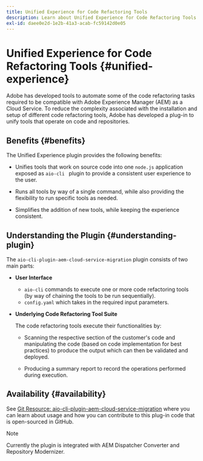 ```yaml
---
title: Unified Experience for Code Refactoring Tools
description: Learn about Unified Experience for Code Refactoring Tools.
exl-id: daee0e2d-1e2b-41a3-acab-fc59142d0e05
---
```

# Unified Experience for Code Refactoring Tools {#unified-experience}

Adobe has developed tools to automate some of the code refactoring tasks required to be compatible with Adobe Experience Manager (AEM) as a Cloud Service. To reduce the complexity associated with the installation and setup of different code refactoring tools, Adobe has developed a plug-in to unify tools that operate on code and repositories.

## Benefits {#benefits}

The Unified Experience plugin provides the following benefits:

* Unifies tools that work on source code into one `node.js` application exposed as `aio-cli ` plugin to provide a consistent user experience to the user.

* Runs all tools by way of a single command, while also providing the flexibility to run specific tools as needed.

* Simplifies the addition of new tools, while keeping the experience consistent.

## Understanding the Plugin {#understanding-plugin}

The `aio-cli-plugin-aem-cloud-service-migration` plugin consists of two main parts:

* **User Interface** 

  * `aio-cli` commands to execute one or more code refactoring tools (by way of chaining the tools to be run sequentially).
  * `config.yaml` which takes in the required input parameters.

* **Underlying Code Refactoring Tool Suite**

   The code refactoring tools execute their functionalities by:

     * Scanning the respective section of the customer's code and manipulating the code (based on code implementation for best practices) to produce the output which can then be validated and deployed.

     * Producing a summary report to record the operations performed during execution.

## Availability {#availability}

See [Git Resource: aio-cli-plugin-aem-cloud-service-migration](https://github.com/adobe/aio-cli-plugin-aem-cloud-service-migration) where you can learn about usage and how you can contribute to this plug-in code that is open-sourced in GitHub.

>[!NOTE]
>Currently the plugin is integrated with AEM Dispatcher Converter and Repository Modernizer.
